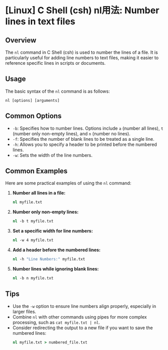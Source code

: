 # [Linux] C Shell (csh) nl用法: Number lines in text files

## Overview
The `nl` command in C Shell (csh) is used to number the lines of a file. It is particularly useful for adding line numbers to text files, making it easier to reference specific lines in scripts or documents.

## Usage
The basic syntax of the `nl` command is as follows:

```
nl [options] [arguments]
```

## Common Options
- `-b`: Specifies how to number lines. Options include `a` (number all lines), `t` (number only non-empty lines), and `n` (number no lines).
- `-f`: Specifies the number of blank lines to be treated as a single line.
- `-h`: Allows you to specify a header to be printed before the numbered lines.
- `-w`: Sets the width of the line numbers.

## Common Examples
Here are some practical examples of using the `nl` command:

1. **Number all lines in a file:**
   ```csh
   nl myfile.txt
   ```

2. **Number only non-empty lines:**
   ```csh
   nl -b t myfile.txt
   ```

3. **Set a specific width for line numbers:**
   ```csh
   nl -w 4 myfile.txt
   ```

4. **Add a header before the numbered lines:**
   ```csh
   nl -h "Line Numbers:" myfile.txt
   ```

5. **Number lines while ignoring blank lines:**
   ```csh
   nl -b n myfile.txt
   ```

## Tips
- Use the `-w` option to ensure line numbers align properly, especially in larger files.
- Combine `nl` with other commands using pipes for more complex processing, such as `cat myfile.txt | nl`.
- Consider redirecting the output to a new file if you want to save the numbered lines:
  ```csh
  nl myfile.txt > numbered_file.txt
  ```